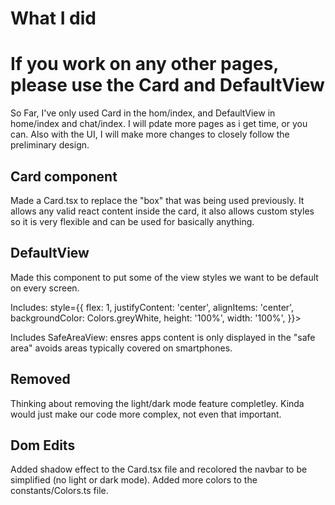 # What I did

# If you work on any other pages, please use the Card and DefaultView 
So Far, I've only used Card in the hom/index, and DefaultView in home/index and chat/index. I will pdate more pages as i get time, or you can. Also with the UI, I will make more changes to closely follow the preliminary design.

## Card component

Made a Card.tsx to replace the "box" that was being used previously. It allows any valid react content inside the card, it also allows custom styles so it is very flexible and can be used for basically anything.

## DefaultView

Made this component to put some of the view styles we want to be default on every screen.

Includes: style={{
        flex: 1,
        justifyContent: 'center',
        alignItems: 'center',
        backgroundColor: Colors.greyWhite,
        height: '100%',
        width: '100%',
      }}>

Includes SafeAreaView: ensres apps content is only displayed in the "safe area" avoids areas typically covered on smartphones.



## Removed

Thinking about removing the light/dark mode feature completley. Kinda would just make our code more complex, not even that important.


## Dom Edits
Added shadow effect to the Card.tsx file and recolored the navbar to be simplified (no light or dark mode).
Added more colors to the constants/Colors.ts file.
